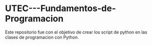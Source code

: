 # UTEC---Fundamentos-de-Programacion

Este repositorio fue con el objetivo de crear los script de python en las clases de programacion con Python.
